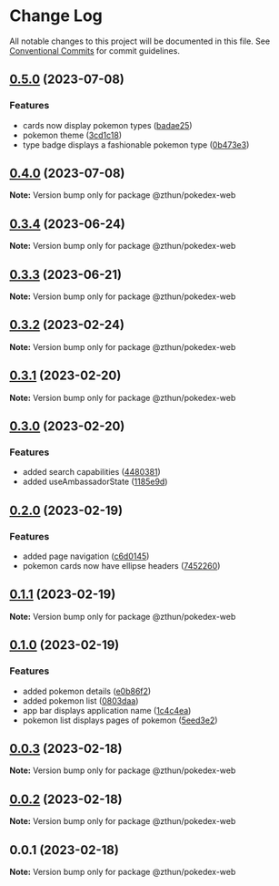 # Change Log

All notable changes to this project will be documented in this file.
See [Conventional Commits](https://conventionalcommits.org) for commit guidelines.

## [0.5.0](https://github.com/zthun/pokedexii/compare/v0.4.0...v0.5.0) (2023-07-08)


### Features

* cards now display pokemon types ([badae25](https://github.com/zthun/pokedexii/commit/badae25aaaa2b6cd17c4b8341ff080dca31f77a6))
* pokemon theme ([3cd1c18](https://github.com/zthun/pokedexii/commit/3cd1c18e8ad7afe90b647f55de6fcdd15dcc3027))
* type badge displays a fashionable pokemon type ([0b473e3](https://github.com/zthun/pokedexii/commit/0b473e3e25aeca8b79ca059c65ad4c6122c36102))



## [0.4.0](https://github.com/zthun/pokedexii/compare/v0.3.4...v0.4.0) (2023-07-08)

**Note:** Version bump only for package @zthun/pokedex-web





## [0.3.4](https://github.com/zthun/pokedexii/compare/v0.3.3...v0.3.4) (2023-06-24)

**Note:** Version bump only for package @zthun/pokedex-web





## [0.3.3](https://github.com/zthun/pokedexii/compare/v0.3.2...v0.3.3) (2023-06-21)

**Note:** Version bump only for package @zthun/pokedex-web





## [0.3.2](https://github.com/zthun/pokedexii/compare/v0.3.1...v0.3.2) (2023-02-24)

**Note:** Version bump only for package @zthun/pokedex-web





## [0.3.1](https://github.com/zthun/pokedexii/compare/v0.3.0...v0.3.1) (2023-02-20)

**Note:** Version bump only for package @zthun/pokedex-web





## [0.3.0](https://github.com/zthun/pokedexii/compare/v0.2.0...v0.3.0) (2023-02-20)


### Features

* added search capabilities ([4480381](https://github.com/zthun/pokedexii/commit/448038156c982c4a9d891281079d9506ddd1b0de))
* added useAmbassadorState ([1185e9d](https://github.com/zthun/pokedexii/commit/1185e9d9b61d2f87b61a2fb9e9ad9478cf07a3ec))



## [0.2.0](https://github.com/zthun/pokedexii/compare/v0.1.1...v0.2.0) (2023-02-19)


### Features

* added page navigation ([c6d0145](https://github.com/zthun/pokedexii/commit/c6d0145e0e4173161a4a26412dfda60e1e707e5b))
* pokemon cards now have ellipse headers ([7452260](https://github.com/zthun/pokedexii/commit/745226046e08cd0c86d45e98fce7bc926aa4e64c))



## [0.1.1](https://github.com/zthun/pokedexii/compare/v0.1.0...v0.1.1) (2023-02-19)

**Note:** Version bump only for package @zthun/pokedex-web





## [0.1.0](https://github.com/zthun/pokedexii/compare/v0.0.3...v0.1.0) (2023-02-19)


### Features

* added pokemon details ([e0b86f2](https://github.com/zthun/pokedexii/commit/e0b86f20b51c55d8b83e47207168ce201950ac49))
* added pokemon list ([0803daa](https://github.com/zthun/pokedexii/commit/0803daad2e7ed091639547c52793b34777d615a1))
* app bar displays application name ([1c4c4ea](https://github.com/zthun/pokedexii/commit/1c4c4ea0ee289c94d89ebf5d2111c966a6c3af0c))
* pokemon list displays pages of pokemon ([5eed3e2](https://github.com/zthun/pokedexii/commit/5eed3e2d33ab8df4514c6ca00164377079c48c04))



## [0.0.3](https://github.com/zthun/pokedexii/compare/v0.0.2...v0.0.3) (2023-02-18)

**Note:** Version bump only for package @zthun/pokedex-web





## [0.0.2](https://github.com/zthun/pokedexii/compare/v0.0.1...v0.0.2) (2023-02-18)

**Note:** Version bump only for package @zthun/pokedex-web





## 0.0.1 (2023-02-18)

**Note:** Version bump only for package @zthun/pokedex-web
